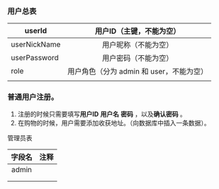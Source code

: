 ### 用户总表

| userId       |         用户ID（主键，不能为空）         |
| ------------ | :--------------------------------------: |
| userNickName |           用户昵称（不能为空）           |
| userPassword |           用户密码（不能为空）           |
| role         | 用户角色（分为 admin 和 user，不能为空） |
|              |                                          |



### 普通用户注册。

1. 注册的时候只需要填写**用户ID** **用户名**  **密码** ，以及**确认密码** 。
2. 在购物的时候，用户需要添加收获地址。（向数据库中插入一条数据）。











管理员表

| 字段名 | 注释 |
| :----: | :--: |
| admin  |      |
|        |      |
|        |      |

